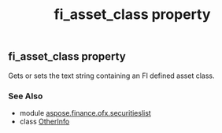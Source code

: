 ﻿---
title: fi_asset_class property
second_title: Aspose.Finance for Python via .NET API References
description: 
type: docs
weight: 40
url: /python-net/aspose.finance.ofx.securitieslist/otherinfo/fi_asset_class/
is_root: false
---

## fi_asset_class property


Gets or sets the text string containing an FI defined asset class.

### See Also
* module [aspose.finance.ofx.securitieslist](../../)
* class [OtherInfo](/finance/python-net/aspose.finance.ofx.securitieslist/otherinfo)
